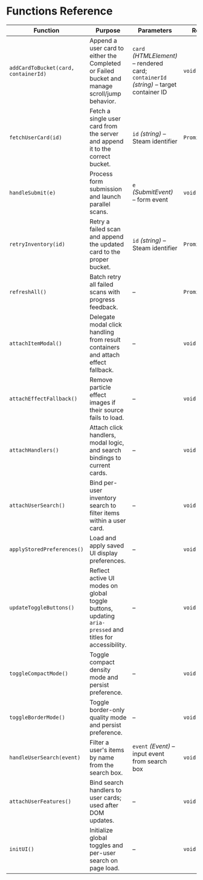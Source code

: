 # Functions Reference

| Function                             | Purpose                                                                                                 | Parameters                                                                             | Returns         | Used In                               |
| ------------------------------------ | ------------------------------------------------------------------------------------------------------- | -------------------------------------------------------------------------------------- | --------------- | ------------------------------------- |
| `addCardToBucket(card, containerId)` | Append a user card to either the Completed or Failed bucket and manage scroll/jump behavior.            | `card` _(HTMLElement)_ – rendered card; `containerId` _(string)_ – target container ID | `void`          | `static/submit.js`, `static/retry.js` |
| `fetchUserCard(id)`                  | Fetch a single user card from the server and append it to the correct bucket.                           | `id` _(string)_ – Steam identifier                                                     | `Promise<void>` | `static/submit.js`                    |
| `handleSubmit(e)`                    | Process form submission and launch parallel scans.                                                      | `e` _(SubmitEvent)_ – form event                                                       | `void`          | `static/submit.js`                    |
| `retryInventory(id)`                 | Retry a failed scan and append the updated card to the proper bucket.                                   | `id` _(string)_ – Steam identifier                                                     | `Promise<void>` | `static/retry.js`                     |
| `refreshAll()`                       | Batch retry all failed scans with progress feedback.                                                    | –                                                                                      | `Promise<void>` | `static/retry.js`                     |
| `attachItemModal()`                  | Delegate modal click handling from result containers and attach effect fallback.                        | –                                                                                      | `void`          | `static/retry.js`                     |
| `attachEffectFallback()`             | Remove particle effect images if their source fails to load.                                            | –                                                                                      | `void`          | `static/retry.js`                     |
| `attachHandlers()`                   | Attach click handlers, modal logic, and search bindings to current cards.                               | –                                                                                      | `void`          | `static/retry.js`                     |
| `attachUserSearch()`                 | Bind per-user inventory search to filter items within a user card.                                      | –                                                                                      | `void`          | `static/retry.js`                     |
| `applyStoredPreferences()`           | Load and apply saved UI display preferences.                                                            | –                                                                                      | `void`          | `static/ui.js`                        |
| `updateToggleButtons()`              | Reflect active UI modes on global toggle buttons, updating `aria-pressed` and titles for accessibility. | –                                                                                      | `void`          | `static/ui.js`                        |
| `toggleCompactMode()`                | Toggle compact density mode and persist preference.                                                     | –                                                                                      | `void`          | `static/ui.js`                        |
| `toggleBorderMode()`                 | Toggle border-only quality mode and persist preference.                                                 | –                                                                                      | `void`          | `static/ui.js`                        |
| `handleUserSearch(event)`            | Filter a user's items by name from the search box.                                                      | `event` _(Event)_ – input event from search box                                        | `void`          | `static/ui.js`                        |
| `attachUserFeatures()`               | Bind search handlers to user cards; used after DOM updates.                                             | –                                                                                      | `void`          | `static/ui.js`                        |
| `initUI()`                           | Initialize global toggles and per-user search on page load.                                             | –                                                                                      | `void`          | `static/ui.js`                        |
